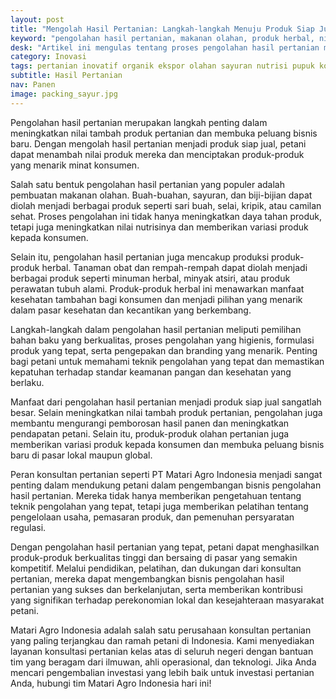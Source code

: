 ```yaml
---
layout: post
title: "Mengolah Hasil Pertanian: Langkah-langkah Menuju Produk Siap Jual yang Menarik"
keyword: "pengolahan hasil pertanian, makanan olahan, produk herbal, nilai tambah pertanian, konsultan pertanian, pelatihan pertanian, PT Matari Agro Indonesia"
desk: "Artikel ini mengulas tentang proses pengolahan hasil pertanian menjadi produk siap jual, termasuk makanan olahan dan produk-produk herbal, yang menarik minat. Kami menjelaskan langkah-langkahnya serta manfaat nilai tambah pertanian"
category: Inovasi
tags: pertanian inovatif organik ekspor olahan sayuran nutrisi pupuk konsultan ketahanan pangan
subtitle: Hasil Pertanian
nav: Panen
image: packing_sayur.jpg
---
```


Pengolahan hasil pertanian merupakan langkah penting dalam meningkatkan nilai tambah produk pertanian dan membuka peluang bisnis baru. Dengan mengolah hasil pertanian menjadi produk siap jual, petani dapat menambah nilai produk mereka dan menciptakan produk-produk yang menarik minat konsumen.

Salah satu bentuk pengolahan hasil pertanian yang populer adalah pembuatan makanan olahan. Buah-buahan, sayuran, dan biji-bijian dapat diolah menjadi berbagai produk seperti sari buah, selai, kripik, atau camilan sehat. Proses pengolahan ini tidak hanya meningkatkan daya tahan produk, tetapi juga meningkatkan nilai nutrisinya dan memberikan variasi produk kepada konsumen.

Selain itu, pengolahan hasil pertanian juga mencakup produksi produk-produk herbal. Tanaman obat dan rempah-rempah dapat diolah menjadi berbagai produk seperti minuman herbal, minyak atsiri, atau produk perawatan tubuh alami. Produk-produk herbal ini menawarkan manfaat kesehatan tambahan bagi konsumen dan menjadi pilihan yang menarik dalam pasar kesehatan dan kecantikan yang berkembang.

Langkah-langkah dalam pengolahan hasil pertanian meliputi pemilihan bahan baku yang berkualitas, proses pengolahan yang higienis, formulasi produk yang tepat, serta pengepakan dan branding yang menarik. Penting bagi petani untuk memahami teknik pengolahan yang tepat dan memastikan kepatuhan terhadap standar keamanan pangan dan kesehatan yang berlaku.

Manfaat dari pengolahan hasil pertanian menjadi produk siap jual sangatlah besar. Selain meningkatkan nilai tambah produk pertanian, pengolahan juga membantu mengurangi pemborosan hasil panen dan meningkatkan pendapatan petani. Selain itu, produk-produk olahan pertanian juga memberikan variasi produk kepada konsumen dan membuka peluang bisnis baru di pasar lokal maupun global.

Peran konsultan pertanian seperti PT Matari Agro Indonesia menjadi sangat penting dalam mendukung petani dalam pengembangan bisnis pengolahan hasil pertanian. Mereka tidak hanya memberikan pengetahuan tentang teknik pengolahan yang tepat, tetapi juga memberikan pelatihan tentang pengelolaan usaha, pemasaran produk, dan pemenuhan persyaratan regulasi.

Dengan pengolahan hasil pertanian yang tepat, petani dapat menghasilkan produk-produk berkualitas tinggi dan bersaing di pasar yang semakin kompetitif. Melalui pendidikan, pelatihan, dan dukungan dari konsultan pertanian, mereka dapat mengembangkan bisnis pengolahan hasil pertanian yang sukses dan berkelanjutan, serta memberikan kontribusi yang signifikan terhadap perekonomian lokal dan kesejahteraan masyarakat petani.

Matari Agro Indonesia adalah salah satu perusahaan konsultan pertanian yang paling terjangkau dan ramah petani di Indonesia. Kami menyediakan layanan konsultasi pertanian kelas atas di seluruh negeri dengan bantuan tim yang beragam dari ilmuwan, ahli operasional, dan teknologi. Jika Anda mencari pengembalian investasi yang lebih baik untuk investasi pertanian Anda, hubungi tim Matari Agro Indonesia hari ini!


